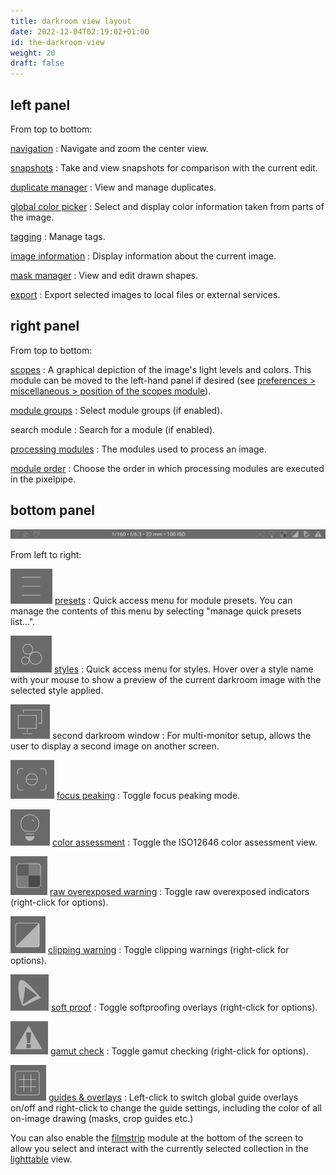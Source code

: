 ```yaml
---
title: darkroom view layout
date: 2022-12-04T02:19:02+01:00
id: the-darkroom-view
weight: 20
draft: false
---
```


## left panel

From top to bottom:

[navigation](../../modules/utility-modules/darkroom/navigation.md)
: Navigate and zoom the center view.

[snapshots](../../modules/utility-modules/darkroom/snapshots.md)
: Take and view snapshots for comparison with the current edit.

[duplicate manager](../../modules/utility-modules/darkroom/duplicate-manager.md)
: View and manage duplicates.

[global color picker](../../modules/utility-modules/darkroom/global-color-picker.md)
: Select and display color information taken from parts of the image.

[tagging](../../modules/utility-modules/shared/tagging.md)
: Manage tags.

[image information](../../modules/utility-modules/shared/image-information.md)
: Display information about the current image.

[mask manager](../../modules/utility-modules/darkroom/mask-manager.md)
: View and edit drawn shapes.

[export](../../modules/utility-modules/shared/export.md)
: Export selected images to local files or external services.

## right panel

From top to bottom:

[scopes](../../modules/utility-modules/shared/scopes.md)
: A graphical depiction of the image's light levels and colors. This module can be moved to the left-hand panel if desired (see [preferences > miscellaneous > position of the scopes module](../../preferences-settings/miscellaneous.md)).

[module groups](./organization/module-groups.md)
: Select module groups (if enabled).

search module
: Search for a module (if enabled).

[processing modules](../../modules/processing-modules/_index.md)
: The modules used to process an image.

[module order](../../modules/utility-modules/darkroom/module-order.md)
: Choose the order in which processing modules are executed in the pixelpipe.

## bottom panel

![darkroom-view-layout](./darkroom-view-layout/darkroom-bottom-panel.png#w100)

From left to right:

![presets-icon](./darkroom-view-layout/presets-icon.png#icon) [presets](./processing-modules/presets.md)
: Quick access menu for module presets. You can manage the contents of this menu by selecting "manage quick presets list...".

![styles-icon](./darkroom-view-layout/styles-icon.png#icon) [styles](../../modules/utility-modules/lighttable/styles.md)
: Quick access menu for styles. Hover over a style name with your mouse to show a preview of the current darkroom image with the selected style applied.

![second-window-icon](./darkroom-view-layout/second-window-icon.png#icon) second darkroom window
: For multi-monitor setup, allows the user to display a second image on another screen.

![focus-peak-icon](./darkroom-view-layout/focus-peak-icon.png#icon) [focus peaking](../../modules/utility-modules/shared/focus-peaking.md)
: Toggle focus peaking mode.

![color-assessment-icon](./darkroom-view-layout/color-assessment-icon.png#icon) [color assessment](../../modules/utility-modules/darkroom/color-assessment.md)
: Toggle the ISO12646 color assessment view.

![raw-overexposed-icon](./darkroom-view-layout/raw-overexposed-icon.png#icon) [raw overexposed warning](../../modules/utility-modules/darkroom/raw-overexposed.md)
: Toggle raw overexposed indicators (right-click for options).

![clipping-icon](./darkroom-view-layout/clipping-icon.png#icon) [clipping warning](../../modules/utility-modules/darkroom/clipping.md)
: Toggle clipping warnings (right-click for options).

![softproof-icon](./darkroom-view-layout/softproof-icon.png#icon) [soft proof](../../modules/utility-modules/darkroom/soft-proof.md)
: Toggle softproofing overlays (right-click for options).

![gamut-check-icon](./darkroom-view-layout/gamut-check-icon.png#icon) [gamut check](../../modules/utility-modules/darkroom/gamut.md)
: Toggle gamut checking (right-click for options).

![guides-overlays-icon](./darkroom-view-layout/guides-overlays-icon.png#icon) [guides & overlays](../../modules/utility-modules/darkroom/guides-overlays.md)
: Left-click to switch global guide overlays on/off and right-click to change the guide settings, including the color of all on-image drawing (masks, crop guides etc.)

You can also enable the [filmstrip](../../modules/utility-modules/shared/filmstrip.md) module at the bottom of the screen to allow you select and interact with the currently selected collection in the [lighttable](../lighttable/_index.md) view.
